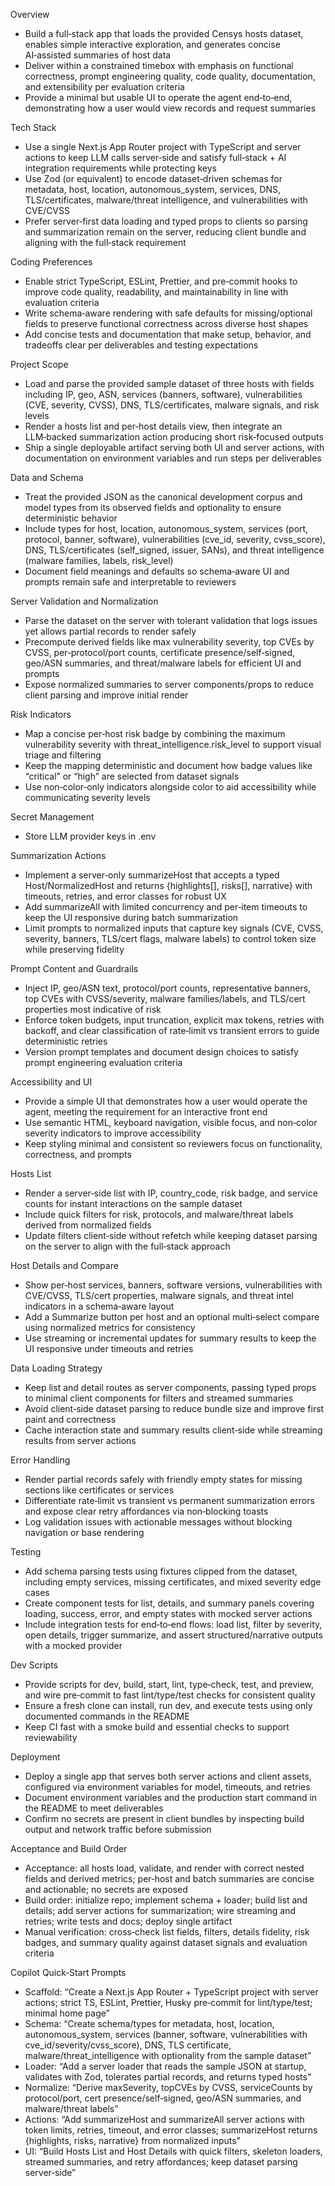 Overview

- Build a full‑stack app that loads the provided Censys hosts dataset, enables simple interactive exploration, and generates concise AI‑assisted summaries of host data
- Deliver within a constrained timebox with emphasis on functional correctness, prompt engineering quality, code quality, documentation, and extensibility per evaluation criteria
- Provide a minimal but usable UI to operate the agent end‑to‑end, demonstrating how a user would view records and request summaries

Tech Stack

- Use a single Next.js App Router project with TypeScript and server actions to keep LLM calls server‑side and satisfy full‑stack + AI integration requirements while protecting keys
- Use Zod (or equivalent) to encode dataset‑driven schemas for metadata, host, location, autonomous_system, services, DNS, TLS/certificates, malware/threat intelligence, and vulnerabilities with CVE/CVSS
- Prefer server‑first data loading and typed props to clients so parsing and summarization remain on the server, reducing client bundle and aligning with the full‑stack requirement

Coding Preferences

- Enable strict TypeScript, ESLint, Prettier, and pre‑commit hooks to improve code quality, readability, and maintainability in line with evaluation criteria
- Write schema‑aware rendering with safe defaults for missing/optional fields to preserve functional correctness across diverse host shapes
- Add concise tests and documentation that make setup, behavior, and tradeoffs clear per deliverables and testing expectations

Project Scope

- Load and parse the provided sample dataset of three hosts with fields including IP, geo, ASN, services (banners, software), vulnerabilities (CVE, severity, CVSS), DNS, TLS/certificates, malware signals, and risk levels
- Render a hosts list and per‑host details view, then integrate an LLM‑backed summarization action producing short risk‑focused outputs
- Ship a single deployable artifact serving both UI and server actions, with documentation on environment variables and run steps per deliverables

Data and Schema

- Treat the provided JSON as the canonical development corpus and model types from its observed fields and optionality to ensure deterministic behavior
- Include types for host, location, autonomous_system, services (port, protocol, banner, software), vulnerabilities (cve_id, severity, cvss_score), DNS, TLS/certificates (self_signed, issuer, SANs), and threat intelligence (malware families, labels, risk_level)
- Document field meanings and defaults so schema‑aware UI and prompts remain safe and interpretable to reviewers

Server Validation and Normalization

- Parse the dataset on the server with tolerant validation that logs issues yet allows partial records to render safely
- Precompute derived fields like max vulnerability severity, top CVEs by CVSS, per‑protocol/port counts, certificate presence/self‑signed, geo/ASN summaries, and threat/malware labels for efficient UI and prompts
- Expose normalized summaries to server components/props to reduce client parsing and improve initial render

Risk Indicators

- Map a concise per‑host risk badge by combining the maximum vulnerability severity with threat_intelligence.risk_level to support visual triage and filtering
- Keep the mapping deterministic and document how badge values like “critical” or “high” are selected from dataset signals
- Use non‑color‑only indicators alongside color to aid accessibility while communicating severity levels

Secret Management

- Store LLM provider keys in .env

Summarization Actions

- Implement a server‑only summarizeHost that accepts a typed Host/NormalizedHost and returns {highlights[], risks[], narrative} with timeouts, retries, and error classes for robust UX
- Add summarizeAll with limited concurrency and per‑item timeouts to keep the UI responsive during batch summarization
- Limit prompts to normalized inputs that capture key signals (CVE, CVSS, severity, banners, TLS/cert flags, malware labels) to control token size while preserving fidelity

Prompt Content and Guardrails

- Inject IP, geo/ASN text, protocol/port counts, representative banners, top CVEs with CVSS/severity, malware families/labels, and TLS/cert properties most indicative of risk
- Enforce token budgets, input truncation, explicit max tokens, retries with backoff, and clear classification of rate‑limit vs transient errors to guide deterministic retries
- Version prompt templates and document design choices to satisfy prompt engineering evaluation criteria

Accessibility and UI

- Provide a simple UI that demonstrates how a user would operate the agent, meeting the requirement for an interactive front end
- Use semantic HTML, keyboard navigation, visible focus, and non‑color severity indicators to improve accessibility
- Keep styling minimal and consistent so reviewers focus on functionality, correctness, and prompts

Hosts List

- Render a server‑side list with IP, country_code, risk badge, and service counts for instant interactions on the sample dataset
- Include quick filters for risk, protocols, and malware/threat labels derived from normalized fields
- Update filters client‑side without refetch while keeping dataset parsing on the server to align with the full‑stack approach

Host Details and Compare

- Show per‑host services, banners, software versions, vulnerabilities with CVE/CVSS, TLS/cert properties, malware signals, and threat intel indicators in a schema‑aware layout
- Add a Summarize button per host and an optional multi‑select compare using normalized metrics for consistency
- Use streaming or incremental updates for summary results to keep the UI responsive under timeouts and retries

Data Loading Strategy

- Keep list and detail routes as server components, passing typed props to minimal client components for filters and streamed summaries
- Avoid client‑side dataset parsing to reduce bundle size and improve first paint and correctness
- Cache interaction state and summary results client‑side while streaming results from server actions

Error Handling

- Render partial records safely with friendly empty states for missing sections like certificates or services
- Differentiate rate‑limit vs transient vs permanent summarization errors and expose clear retry affordances via non‑blocking toasts
- Log validation issues with actionable messages without blocking navigation or base rendering

Testing

- Add schema parsing tests using fixtures clipped from the dataset, including empty services, missing certificates, and mixed severity edge cases
- Create component tests for list, details, and summary panels covering loading, success, error, and empty states with mocked server actions
- Include integration tests for end‑to‑end flows: load list, filter by severity, open details, trigger summarize, and assert structured/narrative outputs with a mocked provider

Dev Scripts

- Provide scripts for dev, build, start, lint, type‑check, test, and preview, and wire pre‑commit to fast lint/type/test checks for consistent quality
- Ensure a fresh clone can install, run dev, and execute tests using only documented commands in the README
- Keep CI fast with a smoke build and essential checks to support reviewability

Deployment

- Deploy a single app that serves both server actions and client assets, configured via environment variables for model, timeouts, and retries
- Document environment variables and the production start command in the README to meet deliverables
- Confirm no secrets are present in client bundles by inspecting build output and network traffic before submission

Acceptance and Build Order

- Acceptance: all hosts load, validate, and render with correct nested fields and derived metrics; per‑host and batch summaries are concise and actionable; no secrets are exposed
- Build order: initialize repo; implement schema + loader; build list and details; add server actions for summarization; wire streaming and retries; write tests and docs; deploy single artifact
- Manual verification: cross‑check list fields, filters, details fidelity, risk badges, and summary quality against dataset signals and evaluation criteria

Copilot Quick‑Start Prompts

- Scaffold: “Create a Next.js App Router + TypeScript project with server actions; strict TS, ESLint, Prettier, Husky pre‑commit for lint/type/test; minimal home page”
- Schema: “Create schema/types for metadata, host, location, autonomous_system, services (banner, software, vulnerabilities with cve_id/severity/cvss_score), DNS, TLS certificate, malware/threat_intelligence with optionality from the sample dataset”
- Loader: “Add a server loader that reads the sample JSON at startup, validates with Zod, tolerates partial records, and returns typed hosts”
- Normalize: “Derive maxSeverity, topCVEs by CVSS, serviceCounts by protocol/port, cert presence/self‑signed, geo/ASN summaries, and malware/threat labels”
- Actions: “Add summarizeHost and summarizeAll server actions with token limits, retries, timeout, and error classes; summarizeHost returns {highlights, risks, narrative} from normalized inputs”
- UI: “Build Hosts List and Host Details with quick filters, skeleton loaders, streamed summaries, and retry affordances; keep dataset parsing server‑side”
